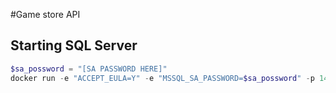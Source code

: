 #Game store API

## Starting SQL Server

```powershell
$sa_possword = "[SA PASSWORD HERE]"
docker run -e "ACCEPT_EULA=Y" -e "MSSQL_SA_PASSWORD=$sa_possword" -p 1433:1433 -v sqlvolume:/var/opt/mssql -d --rm --name mssql --platform linux/amd64 mcr.microsoft.com/mssql/server:2022-latest
```